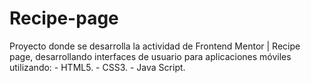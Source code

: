 # Recipe-page
Proyecto donde se desarrolla la actividad de Frontend Mentor | Recipe page, desarrollando  interfaces de usuario para aplicaciones móviles utilizando: - HTML5. - CSS3. - Java Script.
